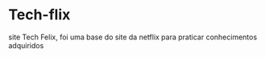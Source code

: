 # Tech-flix
site Tech Felix, foi uma base do site da netflix para praticar conhecimentos adquiridos 
